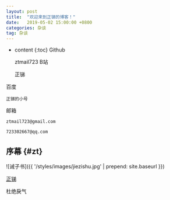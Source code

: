 ```yaml
---
layout: post
title:  "欢迎来到正锑的博客！"
date:   2019-05-02 15:00:00 +0800
categories: 杂谈
tag: 杂谈
---
```


* content
{:toc}
Github

    ztmail723
B站

    正锑

百度

    正锑的小号
    
邮箱

    ztmail723@gmail.com
    
    723302667@qq.com


序幕				{#zt}
------------------------

![诫子书]({{ '/styles/images/jiezishu.jpg' | prepend: site.baseurl  }})


[正锑](#)

杜绝戾气



[正锑的小号]:      http://tieba.baidu.com/home/main/?un=%E6%AD%A3%E9%94%91%E7%9A%84%E5%B0%8F%E5%8F%B7
[正锑]:      https://space.bilibili.com/291524
[jekyll-gh]:   https://github.com/jekyll/jekyll
[jekyll-help]: https://github.com/jekyll/jekyll-help
